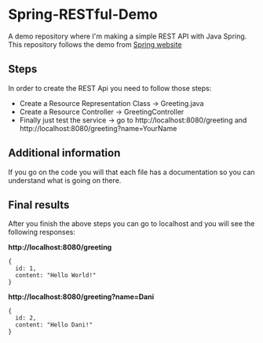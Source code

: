 # Spring-RESTful-Demo
A demo repository where I'm making a simple REST API with Java Spring. This repository follows the demo from [Spring website](https://spring.io/guides/gs/rest-service/)

## Steps

In order to create the REST Api you need to follow those steps:

* Create a Resource Representation Class -> Greeting.java
* Create a Resource Controller -> GreetingController
* Finally just test the service -> go to http://localhost:8080/greeting and http://localhost:8080/greeting?name=YourName

## Additional information

If you go on the code you will that each file has a documentation so you can understand what is going on there.

## Final results

After you finish the above steps you can go to localhost and you will see the following responses:

**http://localhost:8080/greeting**

```
{
  id: 1,
  content: "Hello World!"
}
```

**http://localhost:8080/greeting?name=Dani**

```
{
  id: 2,
  content: "Hello Dani!"
}
```

